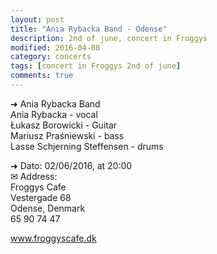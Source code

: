 ```yaml
---
layout: post
title: "Ania Rybacka Band - Odense"
description: 2nd of june, concert in Froggys
modified: 2016-04-08
category: concerts
tags: [concert in Froggys 2nd of june]
comments: true
---
```


➜ Ania Rybacka Band<br>
Ania Rybacka - vocal<br>
Łukasz Borowicki - Guitar<br>
Mariusz Praśniewski - bass<br>
Lasse Schjerning Steffensen - drums<br>

➜ Dato: 02/06/2016, at 20:00<br>
✉ Address:<br>
Froggys Cafe<br>
Vestergade 68<br>
Odense, Denmark<br>
65 90 74 47<br>

<a href="http://froggyscafe.dk">www.froggyscafe.dk</a>